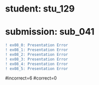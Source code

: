 # student: stu_129
# submission: sub_041

```diff
! ex08_0: Presentation Error
! ex08_1: Presentation Error
! ex08_2: Presentation Error
! ex08_3: Presentation Error
! ex08_4: Presentation Error
! ex08_5: Presentation Error
```
#incorrect=6
#correct=0
